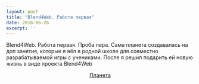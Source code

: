 ```yaml
---
layout: post
title: "Blend4Web. Работа первая"
date: 2016-06-26
excerpt: ''
---
```


Blend4Web. Работа первая. Проба пера. Сама планета создавалась на доп занятия, которые я вёл в родной школе для совместно разрабатываемой игры с учениками. После я решил подарить ей новую жизнь в виде проекта Blend4Web
<p style="text-align: center;"><a href="http://gamersoul.ru/Projects/B4W/Planet">Планета</a></p>